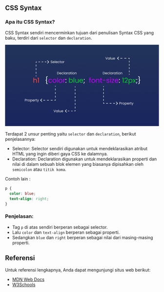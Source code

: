 ## CSS Syntax

### Apa itu CSS Syntax?

CSS Syntax sendiri mencerminkan tujuan dari penulisan Syntax CSS yang baku, terdiri dari `selector` dan `declaration`.

![CSS Syntax](css-syntax.jpg)

Terdapat 2 unsur penting yaitu `selector` dan `declaration`, berikut penjelasannya:

- Selector: Selector sendiri digunakan untuk mendeklarasikan atribut HTML yang ingin diberi gaya CSS ke dalamnya.
- Declaration: Declaration digunakan untuk mendeklarasikan properti dan nilai di dalam sebuah blok elemen yang biasanya dipisahkan oleh `semicolon` atau `titik koma`.

Contoh lain :

```css
p {
  color: blue;
  text-align: right;
}
```

### Penjelasan:

- Tag `p` di atas sendiri berperan sebagai selector.
- Lalu `color` dan `text-align` berperan sebagai properti.
- Sedangkan `blue` dan `right` berperan sebagai nilai dari masing-masing properti.

## Referensi

Untuk referensi lengkapnya, Anda dapat mengunjungi situs web berikut:

- [MDN Web Docs](https://developer.mozilla.org/en-US/docs/Web/CSS/Syntax)
- [W3Schools](https://www.w3schools.com/css/css_syntax.asp)
